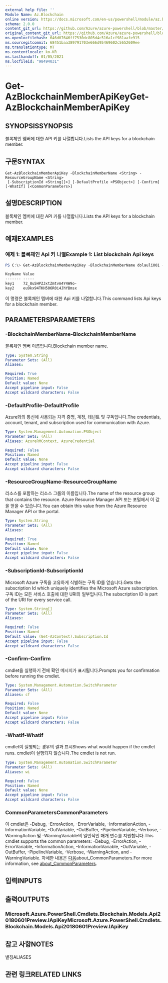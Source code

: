 ```yaml
---
external help file: ''
Module Name: Az.Blockchain
online version: https://docs.microsoft.com/en-us/powershell/module/az.blockchain/get-azblockchainmemberapikey
schema: 2.0.0
content_git_url: https://github.com/Azure/azure-powershell/blob/master/src/Blockchain/help/Get-AzBlockchainMemberApiKey.md
original_content_git_url: https://github.com/Azure/azure-powershell/blob/master/src/Blockchain/help/Get-AzBlockchainMemberApiKey.md
ms.openlocfilehash: 646d07646ff7530dc805d4c516a1cf981aafe915
ms.sourcegitcommit: 68451baa389791703e666d95469602c5652609ee
ms.translationtype: MT
ms.contentlocale: ko-KR
ms.lasthandoff: 01/05/2021
ms.locfileid: "98494031"
---
```

# <span data-ttu-id="bc72a-101">Get-AzBlockchainMemberApiKey</span><span class="sxs-lookup"><span data-stu-id="bc72a-101">Get-AzBlockchainMemberApiKey</span></span>

## <span data-ttu-id="bc72a-102">SYNOPSIS</span><span class="sxs-lookup"><span data-stu-id="bc72a-102">SYNOPSIS</span></span>
<span data-ttu-id="bc72a-103">블록체인 멤버에 대한 API 키를 나열합니다.</span><span class="sxs-lookup"><span data-stu-id="bc72a-103">Lists the API keys for a blockchain member.</span></span>

## <span data-ttu-id="bc72a-104">구문</span><span class="sxs-lookup"><span data-stu-id="bc72a-104">SYNTAX</span></span>

```
Get-AzBlockchainMemberApiKey -BlockchainMemberName <String> -ResourceGroupName <String>
 [-SubscriptionId <String[]>] [-DefaultProfile <PSObject>] [-Confirm] [-WhatIf] [<CommonParameters>]
```

## <span data-ttu-id="bc72a-105">설명</span><span class="sxs-lookup"><span data-stu-id="bc72a-105">DESCRIPTION</span></span>
<span data-ttu-id="bc72a-106">블록체인 멤버에 대한 API 키를 나열합니다.</span><span class="sxs-lookup"><span data-stu-id="bc72a-106">Lists the API keys for a blockchain member.</span></span>

## <span data-ttu-id="bc72a-107">예제</span><span class="sxs-lookup"><span data-stu-id="bc72a-107">EXAMPLES</span></span>

### <span data-ttu-id="bc72a-108">예제 1: 블록체인 Api 키 나열</span><span class="sxs-lookup"><span data-stu-id="bc72a-108">Example 1: List blockchain Api keys</span></span>
```powershell
PS C:\> Get-AzBlockchainMemberApiKey -BlockchainMemberName dolauli001 -ResourceGroupName testgroup

KeyName Value
------- -----
key1    72_8u5HPZJxtZmtvm4Y4W9o-
key2    eu9kx94TKH506R0i4JhYBmsx
```

<span data-ttu-id="bc72a-109">이 명령은 블록체인 멤버에 대한 Api 키를 나열합니다.</span><span class="sxs-lookup"><span data-stu-id="bc72a-109">This command lists Api keys for a blockchain member.</span></span>

## <span data-ttu-id="bc72a-110">PARAMETERS</span><span class="sxs-lookup"><span data-stu-id="bc72a-110">PARAMETERS</span></span>

### <span data-ttu-id="bc72a-111">-BlockchainMemberName</span><span class="sxs-lookup"><span data-stu-id="bc72a-111">-BlockchainMemberName</span></span>
<span data-ttu-id="bc72a-112">블록체인 멤버 이름입니다.</span><span class="sxs-lookup"><span data-stu-id="bc72a-112">Blockchain member name.</span></span>

```yaml
Type: System.String
Parameter Sets: (All)
Aliases:

Required: True
Position: Named
Default value: None
Accept pipeline input: False
Accept wildcard characters: False
```

### <span data-ttu-id="bc72a-113">-DefaultProfile</span><span class="sxs-lookup"><span data-stu-id="bc72a-113">-DefaultProfile</span></span>
<span data-ttu-id="bc72a-114">Azure와의 통신에 사용되는 자격 증명, 계정, 테넌트 및 구독입니다.</span><span class="sxs-lookup"><span data-stu-id="bc72a-114">The credentials, account, tenant, and subscription used for communication with Azure.</span></span>

```yaml
Type: System.Management.Automation.PSObject
Parameter Sets: (All)
Aliases: AzureRMContext, AzureCredential

Required: False
Position: Named
Default value: None
Accept pipeline input: False
Accept wildcard characters: False
```

### <span data-ttu-id="bc72a-115">-ResourceGroupName</span><span class="sxs-lookup"><span data-stu-id="bc72a-115">-ResourceGroupName</span></span>
<span data-ttu-id="bc72a-116">리소스를 포함하는 리소스 그룹의 이름입니다.</span><span class="sxs-lookup"><span data-stu-id="bc72a-116">The name of the resource group that contains the resource.</span></span>
<span data-ttu-id="bc72a-117">Azure Resource Manager API 또는 포털에서 이 값을 얻을 수 있습니다.</span><span class="sxs-lookup"><span data-stu-id="bc72a-117">You can obtain this value from the Azure Resource Manager API or the portal.</span></span>

```yaml
Type: System.String
Parameter Sets: (All)
Aliases:

Required: True
Position: Named
Default value: None
Accept pipeline input: False
Accept wildcard characters: False
```

### <span data-ttu-id="bc72a-118">-SubscriptionId</span><span class="sxs-lookup"><span data-stu-id="bc72a-118">-SubscriptionId</span></span>
<span data-ttu-id="bc72a-119">Microsoft Azure 구독을 고유하게 식별하는 구독 ID를 얻습니다.</span><span class="sxs-lookup"><span data-stu-id="bc72a-119">Gets the subscription Id which uniquely identifies the Microsoft Azure subscription.</span></span>
<span data-ttu-id="bc72a-120">구독 ID는 모든 서비스 호출에 대한 URI의 일부입니다.</span><span class="sxs-lookup"><span data-stu-id="bc72a-120">The subscription ID is part of the URI for every service call.</span></span>

```yaml
Type: System.String[]
Parameter Sets: (All)
Aliases:

Required: False
Position: Named
Default value: (Get-AzContext).Subscription.Id
Accept pipeline input: False
Accept wildcard characters: False
```

### <span data-ttu-id="bc72a-121">-Confirm</span><span class="sxs-lookup"><span data-stu-id="bc72a-121">-Confirm</span></span>
<span data-ttu-id="bc72a-122">cmdlet을 실행하기 전에 확인 메시지가 표시됩니다.</span><span class="sxs-lookup"><span data-stu-id="bc72a-122">Prompts you for confirmation before running the cmdlet.</span></span>

```yaml
Type: System.Management.Automation.SwitchParameter
Parameter Sets: (All)
Aliases: cf

Required: False
Position: Named
Default value: None
Accept pipeline input: False
Accept wildcard characters: False
```

### <span data-ttu-id="bc72a-123">-WhatIf</span><span class="sxs-lookup"><span data-stu-id="bc72a-123">-WhatIf</span></span>
<span data-ttu-id="bc72a-124">cmdlet이 실행되는 경우의 결과 표시</span><span class="sxs-lookup"><span data-stu-id="bc72a-124">Shows what would happen if the cmdlet runs.</span></span>
<span data-ttu-id="bc72a-125">cmdlet이 실행되지 않습니다.</span><span class="sxs-lookup"><span data-stu-id="bc72a-125">The cmdlet is not run.</span></span>

```yaml
Type: System.Management.Automation.SwitchParameter
Parameter Sets: (All)
Aliases: wi

Required: False
Position: Named
Default value: None
Accept pipeline input: False
Accept wildcard characters: False
```

### <span data-ttu-id="bc72a-126">CommonParameters</span><span class="sxs-lookup"><span data-stu-id="bc72a-126">CommonParameters</span></span>
<span data-ttu-id="bc72a-127">이 cmdlet은 -Debug, -ErrorAction, -ErrorVariable, -InformationAction, -InformationVariable, -OutVariable, -OutBuffer, -PipelineVariable, -Verbose, -WarningAction 및 -WarningVariable의 일반적인 매개 변수를 지원합니다.</span><span class="sxs-lookup"><span data-stu-id="bc72a-127">This cmdlet supports the common parameters: -Debug, -ErrorAction, -ErrorVariable, -InformationAction, -InformationVariable, -OutVariable, -OutBuffer, -PipelineVariable, -Verbose, -WarningAction, and -WarningVariable.</span></span> <span data-ttu-id="bc72a-128">자세한 내용은 [다음](http://go.microsoft.com/fwlink/?LinkID=113216)about_CommonParameters.</span><span class="sxs-lookup"><span data-stu-id="bc72a-128">For more information, see [about_CommonParameters](http://go.microsoft.com/fwlink/?LinkID=113216).</span></span>

## <span data-ttu-id="bc72a-129">입력</span><span class="sxs-lookup"><span data-stu-id="bc72a-129">INPUTS</span></span>

## <span data-ttu-id="bc72a-130">출력</span><span class="sxs-lookup"><span data-stu-id="bc72a-130">OUTPUTS</span></span>

### <span data-ttu-id="bc72a-131">Microsoft.Azure.PowerShell.Cmdlets.Blockchain.Models.Api20180601Preview.IApiKey</span><span class="sxs-lookup"><span data-stu-id="bc72a-131">Microsoft.Azure.PowerShell.Cmdlets.Blockchain.Models.Api20180601Preview.IApiKey</span></span>

## <span data-ttu-id="bc72a-132">참고 사항</span><span class="sxs-lookup"><span data-stu-id="bc72a-132">NOTES</span></span>

<span data-ttu-id="bc72a-133">별칭</span><span class="sxs-lookup"><span data-stu-id="bc72a-133">ALIASES</span></span>

## <span data-ttu-id="bc72a-134">관련 링크</span><span class="sxs-lookup"><span data-stu-id="bc72a-134">RELATED LINKS</span></span>

